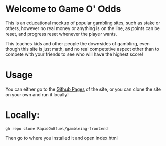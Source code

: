 # Welcome to Game O' Odds

This is an educational mockup of popular gambling sites, such as stake or others, however no real money or anything is on the line, as points can be reset, and progress reset whenever the player wants.

This teaches kids and other people the downsides of gambling, even though this site is just math, and no real competetive aspect other than to compete with your friends to see who will have the highest score!

# Usage
You can either go to the [Github Pages](https://rapidongfuel.github.io/gambleing-frontend/) of the site, or you can clone the site on your own and run it locally!

# Locally:
```git
gh repo clone RapidOnGfuel/gambleing-frontend
```
Then go to where you installed it and open index.html
